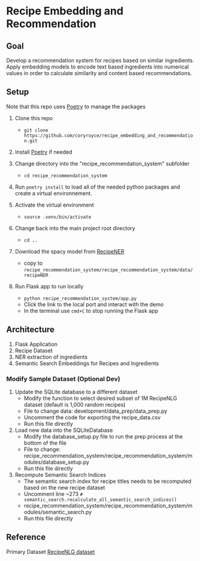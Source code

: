 # Recipe Embedding and Recommendation

## Goal

Develop a recommendation system for recipes based on similar ingredients. Apply embedding models to encode text  based ingredients into numerical values in order to calculate similarity and content based recommendations.

## Setup

Note that this repo uses [Poetry](https://python-poetry.org/docs/) to manage the packages
1. Clone this repo
    * `git clone https://github.com/coryroyce/recipe_embedding_and_recommendation.git`
1. Install [Poetry](https://python-poetry.org/docs/) if needed
1. Change directory into the "recipe_recommendation_system" subfolder
    * `cd recipe_recommendation_system`
1. Run `poetry install` to load all of the needed python packages and create a virtual environnement.
1. Activate the virtual environment
    * `source .venv/bin/activate`
1. Change back into the main project root directory
    * `cd ..`
1. Download the spacy model from [RecipeNER](https://drive.google.com/file/d/1_Ew6UaV-y3nFjIDMv9hlYlRng-MAONZ6/view?usp=share_link)
    * copy to `recipe_recommendation_system/recipe_recommendation_system/data/recipeNER`

1. Run Flask app to run locally
    * `python recipe_recommendation_system/app.py `
    * Click the link to the local port and interact with the demo
    * In the terminal use `cmd+C` to stop running the Flask app

## Architecture

1. Flask Application
1. Recipe Dataset
1. NER extraction of ingredients
1. Semantic Search Embeddings for Recipes and Ingredients


### Modify Sample Dataset (Optional Dev)

1. Update the SQLite database to a different dataset
    * Modify the function to select desired subset of 1M RecipeNLG dataset (default is 1,000 random recipes)
    * File to change data: development/data_prep/data_prep.py
    * Uncomment the code for exporting the recipe_data.csv
    * Run this file directly
1. Load new data into the SQLiteDatabase
    * Modify the database_setup.py file to run the prep process at the bottom of the file
    * File to change: recipe_recommendation_system/recipe_recommendation_system/modules/database_setup.py
    * Run this file directly
1. Recompute Semantic Search Indices
    * The semantic search index for recipe titles needs to be recomputed based on the new recipe dataset
    * Uncomment line ~273 `# semantic_search.recalculate_all_semantic_search_indices()`
    * recipe_recommendation_system/recipe_recommendation_system/modules/semantic_search.py
    * Run this file directly

## Reference

Primary Dataset [RecipeNLG dataset](https://recipenlg.cs.put.poznan.pl/dataset)
